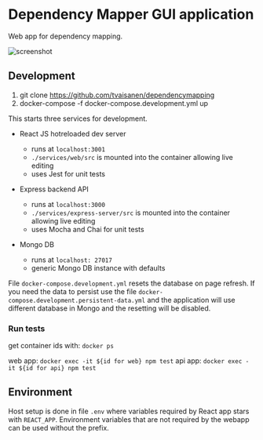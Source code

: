 # Dependency Mapper GUI application

Web app for dependency mapping.

![screenshot](https://github.com/tvaisanen/dependencymapping/raw/master/img/dependency-mapper-screen.png)

## Development

1. git clone https://github.com/tvaisanen/dependencymapping
2. docker-compose -f docker-compose.development.yml up

This starts three services for development.

* React JS hotreloaded dev server
    - runs at `localhost:3001`
    - `./services/web/src` is mounted into the container allowing live editing
    - uses Jest for unit tests
    
* Express backend API
    - runs at `localhost:3000`
    - `./services/express-server/src` is mounted into the container allowing live editing
    - uses Mocha and Chai for unit tests
    
* Mongo DB
    - runs at `localhost: 27017`
    - generic Mongo DB instance with defaults

File `docker-compose.development.yml` resets the database
on page refresh. If you need the data to persist use the 
file `docker-compose.development.persistent-data.yml` and
the application will use different database in Mongo and
the resetting will be disabled.

### Run tests

get container ids with: `docker ps`

web app: `docker exec -it ${id for web} npm test`
api app: `docker exec -it ${id for api} npm test`

## Environment

Host setup is done in file `.env` where variables required
by React app stars with `REACT_APP`. Environment variables
that are not required by the webapp can be used without the prefix. 

